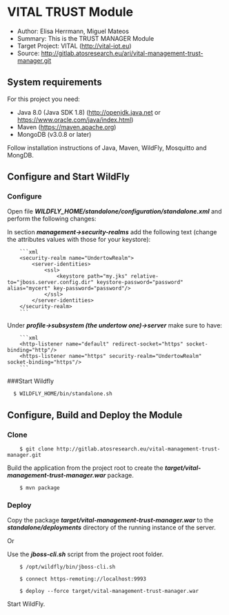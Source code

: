 # VITAL TRUST Module

* Author: Elisa Herrmann, Miguel Mateos
* Summary: This is the TRUST MANAGER Module
* Target Project: VITAL (<http://vital-iot.eu>)
* Source: <http://gitlab.atosresearch.eu/ari/vital-management-trust-manager.git>

## System requirements

For this project you need:

* Java 8.0 (Java SDK 1.8) (<http://openjdk.java.net> or <https://www.oracle.com/java/index.html>)
* Maven (<https://maven.apache.org>)
* MongoDB (v3.0.8 or later)

Follow installation instructions of Java, Maven, WildFly, Mosquitto and MongDB.

## Configure and Start WildFly

### Configure

Open file **_WILDFLY_HOME/standalone/configuration/standalone.xml_** and perform the following changes:

  In section **_management->security-realms_** add the following text (change the attributes values with those for your keystore):

        ```xml
        <security-realm name="UndertowRealm">
            <server-identities>
                <ssl>
                    <keystore path="my.jks" relative-to="jboss.server.config.dir" keystore-password="password" alias="mycert" key-password="password"/>
                </ssl>
            </server-identities>
        </security-realm>
        ```

  Under **_profile->subsystem (the undertow one)->server_** make sure to have:

        ```xml
        <http-listener name="default" redirect-socket="https" socket-binding="http"/>
        <https-listener name="https" security-realm="UndertowRealm" socket-binding="https"/>
        ```
  
###Start Wildfly

      $ WILDFLY_HOME/bin/standalone.sh

## Configure, Build and Deploy the Module

### Clone

        $ git clone http://gitlab.atosresearch.eu/vital-management-trust-manager.git


Build the application from the project root to create the **_target/vital-management-trust-manager.war_** package.

        $ mvn package

### Deploy

Copy the package **_target/vital-management-trust-manager.war_** to the **_standalone/deployments_** directory of the running instance of the server.

Or 

Use the **_jboss-cli.sh_** script from the project root folder.

        $ /opt/wildfly/bin/jboss-cli.sh

        $ connect https-remoting://localhost:9993

        $ deploy --force target/vital-management-trust-manager.war


Start WildFly.



